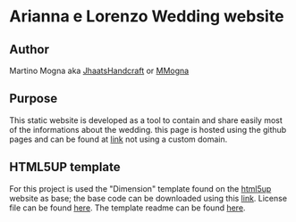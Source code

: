 # Arianna e Lorenzo Wedding website

## Author
Martino Mogna aka [JhaatsHandcraft](https://github.com/JhaatsHandcraft) or [MMogna](https://github.com/MMogna)


## Purpose
This static website is developed as a tool to contain and share easily most of the informations about the wedding.
this page is hosted using the github pages and can be found at [link](https://jhaatshandcraft.github.io/demosite) not using a custom domain.


## HTML5UP template
For this project is used the "Dimension" template found on the [html5up](https://html5up.net/) website as base;
the base code can be downloaded using this [link](https://html5up.net/dimension/download).
License file can be found [here](template-info/LICENSE.txt).
The template readme can be found [here](template-info/README.txt).